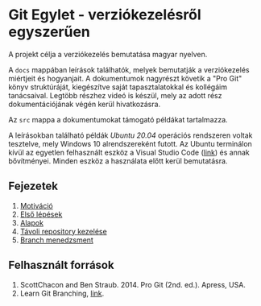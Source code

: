 # Git Egylet - verziókezelésről egyszerűen

A projekt célja a verziókezelés bemutatása magyar nyelven.

A `docs` mappában leírások találhatók, melyek bemutatják a verziókezelés miértjeit és hogyanjait.
A dokumentumok nagyrészt követik a "Pro Git" könyv struktúráját, kiegészítve saját tapasztalatokkal és kollégáim tanácsaival.
Legtöbb részhez videó is készül, mely az adott rész dokumentációjának végén kerül hivatkozásra.

Az `src` mappa a dokumentumokat támogató példákat tartalmazza.

A leírásokban található példák *Ubuntu 20.04* operációs rendszeren voltak tesztelve, mely Windows 10 alrendszereként futott.
Az Ubuntu terminálon kívül az egyetlen felhasznált eszköz a Visual Studio Code ([link](https://code.visualstudio.com/)) és annak bővítményei.
Minden eszköz a használata előtt kerül bemutatásra.

## Fejezetek

1. [Motiváció](docs/00-Motiváció)
2. [Első lépések](docs/01-Első-Lépések)
3. [Alapok](docs/02-Alapok)
4. [Távoli repository kezelése](docs/03-Távoli-repository)
5. [Branch menedzsment](docs/04-Branch-menedzsment)

## Felhasznált források

1. ScottChacon and Ben Straub. 2014. Pro Git (2nd. ed.). Apress, USA.
2. Learn Git Branching, [link](https://learngitbranching.js.org/).
